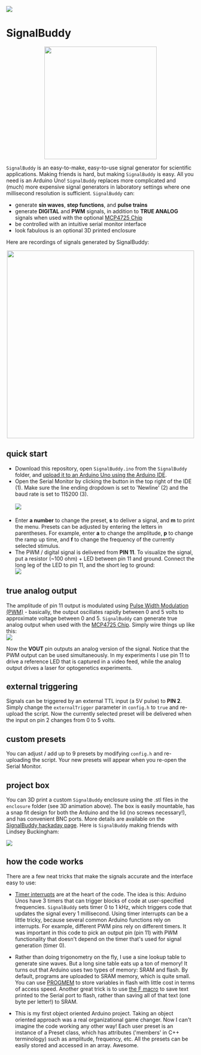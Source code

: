 ![](images/banner.png)
# SignalBuddy
<p align="center"><img src="images/SignalBuddy3D.gif" width="300" height="300"></p>

`SignalBuddy` is an easy-to-make, easy-to-use signal generator for scientific applications. Making friends is hard, but making `SignalBuddy` is easy. All you need is an Arduino Uno! `SignalBuddy` replaces more complicated and (much) more expensive signal generators in laboratory settings where one millisecond resolution is sufficient. `SignalBuddy` can:

* generate **sin waves**, **step functions**, and **pulse trains**
* generate **DIGITAL** and **PWM** signals, in addition to **TRUE ANALOG** signals when used with the optional [MCP4725 Chip](https://www.adafruit.com/product/935)  
* be controlled with an intuitive serial monitor interface
* look fabulous is an optional 3D printed enclosure

Here are recordings of signals generated by SignalBuddy:

<p align="center"><img src="images/recording.png" height="500"></p>

## quick start
* Download this repository, open `SignalBuddy.ino` from the `SignalBuddy` folder, and [upload it to an Arduino Uno using the Arduino IDE](https://www.arduino.cc/en/main/howto).
* Open the Serial Monitor by clicking the button in the top right of the IDE (1). Make sure the line ending dropdown is set to 'Newline' (2) and the baud rate is set to 115200 (3).<br/><br/>![](images/serial_monitor.png)<br/><br/>
* Enter **a number** to change the preset, **s** to deliver a signal, and **m** to print the menu. Presets can be adjusted by entering the letters in parentheses. For example, enter **a** to change the amplitude, **p** to change the ramp up time, and **f** to change the frequency of the currently selected stimulus.
* The PWM / digital signal is delivered from **PIN 11**. To visualize the signal, put a resistor (~100 ohm) + LED between pin 11 and ground. Connect the long leg of the LED to pin 11, and the short leg to ground:<br/>![](images/arduino_led.png)

## true analog output
The amplitude of pin 11 output is modulated using [Pulse Width Modulation (PWM)](https://www.arduino.cc/en/tutorial/PWM) - basically, the output oscillates rapidly between 0 and 5 volts to approximate voltage between 0 and 5. `SignalBuddy` can generate true analog output when used with the [MCP4725 Chip](https://www.adafruit.com/product/935). Simply wire things up like this:<br/>![](images/arduino_mcp475.png)

Now the **VOUT** pin outputs an analog version of the signal. Notice that the PWM output can be used simultaneously. In my experiments I use pin 11 to drive a reference LED that is captured in a video feed, while the analog output drives a laser for optogenetics experiments.

## external triggering
Signals can be triggered by an external TTL input (a 5V pulse) to **PIN 2**. Simply change the `externalTrigger` parameter in `config.h` to `true` and re-upload the script. Now the currently selected preset will be delivered when the input on pin 2 changes from 0 to 5 volts.

## custom presets
You can adjust / add up to 9 presets by modifying `config.h` and re-uploading the script. Your new presets will appear when you re-open the Serial Monitor.

## project box
You can 3D print a custom `SignalBuddy` enclosure using the .stl files in the `enclosure` folder (see 3D animation above). The box is easily mountable, has a snap fit design for both the Arduino and the lid (no screws necessary!), and has convenient BNC ports. More details are available on the [SignalBuddy hackaday page](https://hackaday.io/project/167649-signalbuddy). Here is `SignalBuddy` making friends with Lindsey Buckingham:

![](images/lindsey.jpg)

## how the code works
There are a few neat tricks that make the signals accurate and the interface easy to use:

* [Timer interrupts](https://www.instructables.com/id/Arduino-Timer-Interrupts/) are at the heart of the code. The idea is this: Arduino Unos have 3 timers that can trigger blocks of code at user-specified frequencies. `SignalBuddy` sets timer 0 to 1 kHz, which triggers code that updates the signal every 1 millisecond. Using timer interrupts can be a little tricky, because several common Arduino functions rely on interrupts. For example, different PWM pins rely on different timers. It was important in this code to pick an output pin (pin 11) with PWM functionality that doesn't depend on the timer that's used for signal generation (timer 0).

* Rather than doing trigonometry on the fly, I use a sine lookup table to generate sine waves. But a long sine table eats up a ton of memory! It turns out that Arduino uses two types of memory: SRAM and flash. By default, programs are uploaded to SRAM memory, which is quite small. You can use [PROGMEM](https://www.arduino.cc/reference/en/language/variables/utilities/progmem/) to store variables in flash with little cost in terms of access speed. Another great trick is to use [the F macro](https://forum.arduino.cc/index.php?topic=110307.0) to save text printed to the Serial port to flash, rather than saving all of that text (one byte per letter!) to SRAM.

* This is my first object oriented Arduino project. Taking an object oriented approach was a real organizational game changer. Now I can't imagine the code working any other way! Each user preset is an instance of a Preset class, which has attributes ('members' in C++ terminology) such as amplitude, frequency, etc. All the presets can be easily stored and accessed in an array. Awesome.
